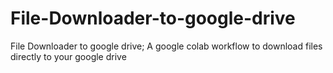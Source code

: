 # File-Downloader-to-google-drive
File Downloader to google drive; A google colab workflow to download files directly to your google drive
